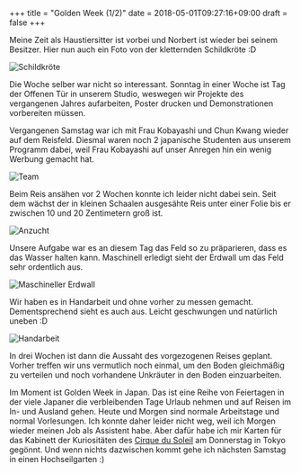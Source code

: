 +++
title = "Golden Week (1/2)"
date = 2018-05-01T09:27:16+09:00
draft = false
+++

Meine Zeit als Haustiersitter ist vorbei und Norbert ist wieder bei seinem
Besitzer. Hier nun auch ein Foto von der kletternden Schildkröte :D

![Schildkröte](/img/2018_05_01/norbert2.jpg)

Die Woche selber war nicht so interessant. Sonntag in einer Woche ist Tag der
Offenen Tür in unserem Studio, weswegen wir Projekte des vergangenen Jahres
aufarbeiten, Poster drucken und Demonstrationen vorbereiten müssen.

Vergangenen Samstag war ich mit Frau Kobayashi und Chun Kwang wieder auf dem
Reisfeld. Diesmal waren noch 2 japanische Studenten aus unserem Programm dabei,
weil Frau Kobayashi auf unser Anregen hin ein wenig Werbung gemacht hat.

![Team](/img/2018_05_01/team.jpg)

Beim Reis ansähen vor 2 Wochen konnte ich leider nicht dabei sein. Seit dem
wächst der in kleinen Schaalen ausgesähte Reis unter einer Folie bis er zwischen
10 und 20 Zentimetern groß ist.

![Anzucht](/img/2018_05_01/anzucht.jpg)

Unsere Aufgabe war es an diesem Tag das Feld so zu präparieren, dass es das
Wasser halten kann. Maschinell erledigt sieht der Erdwall um das Feld sehr
ordentlich aus.

![Maschineller Erdwall](/img/2018_05_01/machine.jpg)

Wir haben es in Handarbeit und ohne vorher zu messen gemacht. Dementsprechend
sieht es auch aus. Leicht geschwungen und natürlich uneben :D

![Handarbeit](/img/2018_05_01/man-made.jpg)

In drei Wochen ist dann die Aussaht des vorgezogenen Reises geplant. Vorher
treffen wir uns vermutlich noch einmal, um den Boden gleichmäßig zu verteilen
und noch vorhandene Unkräuter in den Boden einzuarbeiten.

Im Moment ist Golden Week in Japan. Das ist eine Reihe von Feiertagen in der
viele Japaner die verbleibenden Tage Urlaub nehmen und auf Reisen im In- und
Ausland gehen. Heute und Morgen sind normale Arbeitstage und normal Vorlesungen.
Ich konnte daher leider nicht weg, weil ich Morgen wieder meinen Job als
Assistent habe. Aber dafür habe ich mir Karten für das Kabinett der Kuriositäten
des [Cirque du Soleil] am Donnerstag in Tokyo gegönnt. Und wenn nichts
dazwischen kommt gehe ich nächsten Samstag in einen Hochseilgarten :)

<!-- Links: -->
[Cirque du Soleil]: https://www.cirquedusoleil.com/kurios
